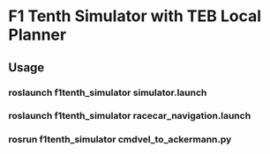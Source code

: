 # F1 Tenth Simulator with TEB Local Planner  
## Usage  
### roslaunch f1tenth_simulator simulator.launch  
### roslaunch f1tenth_simulator racecar_navigation.launch  
### rosrun f1tenth_simulator cmdvel_to_ackermann.py  

